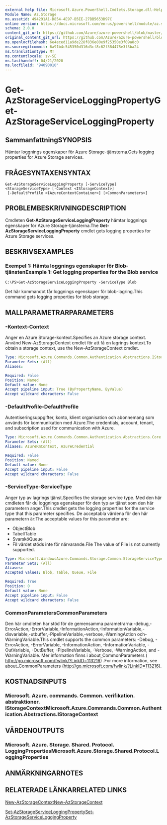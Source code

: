 ```yaml
---
external help file: Microsoft.Azure.PowerShell.Cmdlets.Storage.dll-Help.xml
Module Name: Az.Storage
ms.assetid: 494291A1-D854-4E97-B5EE-27BB5653D97C
online version: https://docs.microsoft.com/en-us/powershell/module/az.storage/get-azstorageserviceloggingproperty
schema: 2.0.0
content_git_url: https://github.com/Azure/azure-powershell/blob/master/src/Storage/Storage.Management/help/Get-AzStorageServiceLoggingProperty.md
original_content_git_url: https://github.com/Azure/azure-powershell/blob/master/src/Storage/Storage.Management/help/Get-AzStorageServiceLoggingProperty.md
ms.openlocfilehash: 6e4eced11a9de228f836e80e9f25350e3f09a8c0
ms.sourcegitcommit: 6a91b4c545350d316d3cf8c62f384478e3f3ba24
ms.translationtype: MT
ms.contentlocale: sv-SE
ms.lasthandoff: 04/21/2020
ms.locfileid: "94090010"
---
```

# <span data-ttu-id="d20fa-101">Get-AzStorageServiceLoggingProperty</span><span class="sxs-lookup"><span data-stu-id="d20fa-101">Get-AzStorageServiceLoggingProperty</span></span>

## <span data-ttu-id="d20fa-102">Sammanfattning</span><span class="sxs-lookup"><span data-stu-id="d20fa-102">SYNOPSIS</span></span>
<span data-ttu-id="d20fa-103">Hämtar loggnings egenskaper för Azure Storage-tjänsterna.</span><span class="sxs-lookup"><span data-stu-id="d20fa-103">Gets logging properties for Azure Storage services.</span></span>

## <span data-ttu-id="d20fa-104">FRÅGESYNTAXEN</span><span class="sxs-lookup"><span data-stu-id="d20fa-104">SYNTAX</span></span>

```
Get-AzStorageServiceLoggingProperty [-ServiceType] <StorageServiceType> [-Context <IStorageContext>]
 [-DefaultProfile <IAzureContextContainer>] [<CommonParameters>]
```

## <span data-ttu-id="d20fa-105">PROBLEMBESKRIVNING</span><span class="sxs-lookup"><span data-stu-id="d20fa-105">DESCRIPTION</span></span>
<span data-ttu-id="d20fa-106">Cmdleten **Get-AzStorageServiceLoggingProperty** hämtar loggnings egenskaper för Azure Storage-tjänsterna.</span><span class="sxs-lookup"><span data-stu-id="d20fa-106">The **Get-AzStorageServiceLoggingProperty** cmdlet gets logging properties for Azure Storage services.</span></span>

## <span data-ttu-id="d20fa-107">BESKRIVS</span><span class="sxs-lookup"><span data-stu-id="d20fa-107">EXAMPLES</span></span>

### <span data-ttu-id="d20fa-108">Exempel 1: Hämta loggnings egenskaper för Blob-tjänsten</span><span class="sxs-lookup"><span data-stu-id="d20fa-108">Example 1: Get logging properties for the Blob service</span></span>
```
C:\PS>Get-AzStorageServiceLoggingProperty -ServiceType Blob
```

<span data-ttu-id="d20fa-109">Det här kommandot får loggnings egenskaper för blob-lagring.</span><span class="sxs-lookup"><span data-stu-id="d20fa-109">This command gets logging properties for blob storage.</span></span>

## <span data-ttu-id="d20fa-110">MALLPARAMETRAR</span><span class="sxs-lookup"><span data-stu-id="d20fa-110">PARAMETERS</span></span>

### <span data-ttu-id="d20fa-111">-Kontext</span><span class="sxs-lookup"><span data-stu-id="d20fa-111">-Context</span></span>
<span data-ttu-id="d20fa-112">Anger en Azure Storage-kontext.</span><span class="sxs-lookup"><span data-stu-id="d20fa-112">Specifies an Azure storage context.</span></span>
<span data-ttu-id="d20fa-113">Använd New-AzStorageContext cmdlet för att få en lagrings kontext.</span><span class="sxs-lookup"><span data-stu-id="d20fa-113">To obtain a storage context, use the New-AzStorageContext cmdlet.</span></span>

```yaml
Type: Microsoft.Azure.Commands.Common.Authentication.Abstractions.IStorageContext
Parameter Sets: (All)
Aliases:

Required: False
Position: Named
Default value: None
Accept pipeline input: True (ByPropertyName, ByValue)
Accept wildcard characters: False
```

### <span data-ttu-id="d20fa-114">-DefaultProfile</span><span class="sxs-lookup"><span data-stu-id="d20fa-114">-DefaultProfile</span></span>
<span data-ttu-id="d20fa-115">Autentiseringsuppgifter, konto, klient organisation och abonnemang som används för kommunikation med Azure.</span><span class="sxs-lookup"><span data-stu-id="d20fa-115">The credentials, account, tenant, and subscription used for communication with Azure.</span></span>

```yaml
Type: Microsoft.Azure.Commands.Common.Authentication.Abstractions.Core.IAzureContextContainer
Parameter Sets: (All)
Aliases: AzureRmContext, AzureCredential

Required: False
Position: Named
Default value: None
Accept pipeline input: False
Accept wildcard characters: False
```

### <span data-ttu-id="d20fa-116">-ServiceType</span><span class="sxs-lookup"><span data-stu-id="d20fa-116">-ServiceType</span></span>
<span data-ttu-id="d20fa-117">Anger typ av lagrings tjänst.</span><span class="sxs-lookup"><span data-stu-id="d20fa-117">Specifies the storage service type.</span></span>
<span data-ttu-id="d20fa-118">Med den här cmdleten får du loggnings egenskaper för den typ av tjänst som den här parametern anger.</span><span class="sxs-lookup"><span data-stu-id="d20fa-118">This cmdlet gets the logging properties for the service type that this parameter specifies.</span></span>
<span data-ttu-id="d20fa-119">De acceptabla värdena för den här parametern är:</span><span class="sxs-lookup"><span data-stu-id="d20fa-119">The acceptable values for this parameter are:</span></span>
- <span data-ttu-id="d20fa-120">Object</span><span class="sxs-lookup"><span data-stu-id="d20fa-120">Blob</span></span> 
- <span data-ttu-id="d20fa-121">Tabell</span><span class="sxs-lookup"><span data-stu-id="d20fa-121">Table</span></span>
- <span data-ttu-id="d20fa-122">Svarskö</span><span class="sxs-lookup"><span data-stu-id="d20fa-122">Queue</span></span>
- <span data-ttu-id="d20fa-123">Fil värdet stöds inte för närvarande.</span><span class="sxs-lookup"><span data-stu-id="d20fa-123">File The value of File is not currently supported.</span></span>

```yaml
Type: Microsoft.WindowsAzure.Commands.Storage.Common.StorageServiceType
Parameter Sets: (All)
Aliases:
Accepted values: Blob, Table, Queue, File

Required: True
Position: 0
Default value: None
Accept pipeline input: False
Accept wildcard characters: False
```

### <span data-ttu-id="d20fa-124">CommonParameters</span><span class="sxs-lookup"><span data-stu-id="d20fa-124">CommonParameters</span></span>
<span data-ttu-id="d20fa-125">Den här cmdleten har stöd för de gemensamma parametrarna:-debug,-ErrorAction,-ErrorVariable,-InformationAction,-InformationVariable,-disvariable,-utbuffer,-PipelineVariable,-verbose,-WarningAction och-WarningVariable.</span><span class="sxs-lookup"><span data-stu-id="d20fa-125">This cmdlet supports the common parameters: -Debug, -ErrorAction, -ErrorVariable, -InformationAction, -InformationVariable, -OutVariable, -OutBuffer, -PipelineVariable, -Verbose, -WarningAction, and -WarningVariable.</span></span> <span data-ttu-id="d20fa-126">Mer information finns i about_CommonParameters ( http://go.microsoft.com/fwlink/?LinkID=113216) .</span><span class="sxs-lookup"><span data-stu-id="d20fa-126">For more information, see about_CommonParameters (http://go.microsoft.com/fwlink/?LinkID=113216).</span></span>

## <span data-ttu-id="d20fa-127">KOSTNADS</span><span class="sxs-lookup"><span data-stu-id="d20fa-127">INPUTS</span></span>

### <span data-ttu-id="d20fa-128">Microsoft. Azure. commands. Common. verifikation. abstraktioner. IStorageContext</span><span class="sxs-lookup"><span data-stu-id="d20fa-128">Microsoft.Azure.Commands.Common.Authentication.Abstractions.IStorageContext</span></span>

## <span data-ttu-id="d20fa-129">VÄRDEN</span><span class="sxs-lookup"><span data-stu-id="d20fa-129">OUTPUTS</span></span>

### <span data-ttu-id="d20fa-130">Microsoft. Azure. Storage. Shared. Protocol. LoggingProperties</span><span class="sxs-lookup"><span data-stu-id="d20fa-130">Microsoft.Azure.Storage.Shared.Protocol.LoggingProperties</span></span>

## <span data-ttu-id="d20fa-131">ANMÄRKNINGAR</span><span class="sxs-lookup"><span data-stu-id="d20fa-131">NOTES</span></span>

## <span data-ttu-id="d20fa-132">RELATERADE LÄNKAR</span><span class="sxs-lookup"><span data-stu-id="d20fa-132">RELATED LINKS</span></span>

[<span data-ttu-id="d20fa-133">New-AzStorageContext</span><span class="sxs-lookup"><span data-stu-id="d20fa-133">New-AzStorageContext</span></span>](./New-AzStorageContext.md)

[<span data-ttu-id="d20fa-134">Set-AzStorageServiceLoggingProperty</span><span class="sxs-lookup"><span data-stu-id="d20fa-134">Set-AzStorageServiceLoggingProperty</span></span>](./Set-AzStorageServiceLoggingProperty.md)



